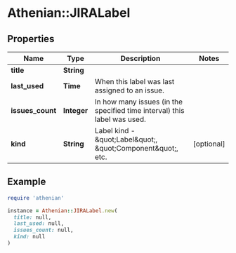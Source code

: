 # Athenian::JIRALabel

## Properties

| Name | Type | Description | Notes |
| ---- | ---- | ----------- | ----- |
| **title** | **String** |  |  |
| **last_used** | **Time** | When this label was last assigned to an issue. |  |
| **issues_count** | **Integer** | In how many issues (in the specified time interval) this label was used. |  |
| **kind** | **String** | Label kind - \&quot;Label\&quot;, \&quot;Component\&quot;, etc. | [optional] |

## Example

```ruby
require 'athenian'

instance = Athenian::JIRALabel.new(
  title: null,
  last_used: null,
  issues_count: null,
  kind: null
)
```

